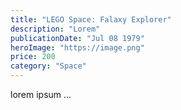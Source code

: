 ```yaml
---
title: "LEGO Space: Falaxy Explorer"
description: "Lorem"
publicationDate: "Jul 08 1979"
heroImage: "https://image.png"
price: 200
category: "Space"
---
```


lorem ipsum ...